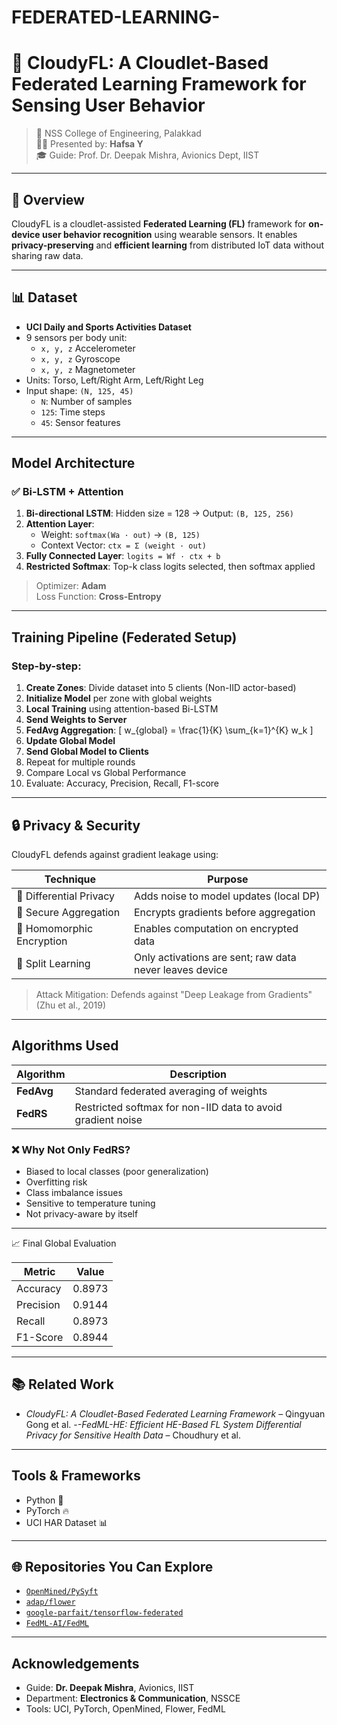 # FEDERATED-LEARNING-
# 🤖 CloudyFL: A Cloudlet-Based Federated Learning Framework for Sensing User Behavior

> 📍 NSS College of Engineering, Palakkad  
> 🧑‍💼 Presented by: **Hafsa Y**  
> 🎓 Guide: Prof. Dr. Deepak Mishra, Avionics Dept, IIST  

---

## 🚀 Overview

CloudyFL is a cloudlet-assisted **Federated Learning (FL)** framework for **on-device user behavior recognition** using wearable sensors. It enables **privacy-preserving** and **efficient learning** from distributed IoT data without sharing raw data.

---

## 📊 Dataset

- **UCI Daily and Sports Activities Dataset**
- 9 sensors per body unit:  
  - `x, y, z` Accelerometer  
  - `x, y, z` Gyroscope  
  - `x, y, z` Magnetometer
- Units: Torso, Left/Right Arm, Left/Right Leg
- Input shape: `(N, 125, 45)`  
  - `N`: Number of samples  
  - `125`: Time steps  
  - `45`: Sensor features

---

## Model Architecture

### ✅ Bi-LSTM + Attention

1. **Bi-directional LSTM**: Hidden size = 128 → Output: `(B, 125, 256)`
2. **Attention Layer**:
   - Weight: `softmax(Wa · out)` → `(B, 125)`
   - Context Vector: `ctx = Σ (weight · out)`
3. **Fully Connected Layer**: `logits = Wf · ctx + b`
4. **Restricted Softmax**: Top-k class logits selected, then softmax applied

> Optimizer: **Adam**  
> Loss Function: **Cross-Entropy**

---

## Training Pipeline (Federated Setup)

### Step-by-step:

1. **Create Zones**: Divide dataset into 5 clients (Non-IID actor-based)
2. **Initialize Model** per zone with global weights
3. **Local Training** using attention-based Bi-LSTM
4. **Send Weights to Server**
5. **FedAvg Aggregation**:
   \[
   w_{global} = \frac{1}{K} \sum_{k=1}^{K} w_k
   \]
6. **Update Global Model**
7. **Send Global Model to Clients**
8. Repeat for multiple rounds
9. Compare Local vs Global Performance
10. Evaluate: Accuracy, Precision, Recall, F1-score

---

## 🔒 Privacy & Security

CloudyFL defends against gradient leakage using:

| Technique              | Purpose                                             |
|------------------------|-----------------------------------------------------|
| 🔐 Differential Privacy | Adds noise to model updates (local DP)              |
| 🔐 Secure Aggregation  | Encrypts gradients before aggregation                |
| 🔐 Homomorphic Encryption | Enables computation on encrypted data              |
| 🔐 Split Learning      | Only activations are sent; raw data never leaves device |

> Attack Mitigation: Defends against "Deep Leakage from Gradients" (Zhu et al., 2019)

---

##  Algorithms Used

| Algorithm | Description |
|----------|-------------|
| **FedAvg** | Standard federated averaging of weights |
| **FedRS**  | Restricted softmax for non-IID data to avoid gradient noise |

### ❌ Why Not Only FedRS?

- Biased to local classes (poor generalization)
- Overfitting risk
- Class imbalance issues
- Sensitive to temperature tuning
- Not privacy-aware by itself

---

 📈 Final Global Evaluation

| Metric    | Value   |
|-----------|---------|
| Accuracy  | 0.8973  |
| Precision | 0.9144  |
| Recall    | 0.8973  |
| F1-Score  | 0.8944  |

---

## 📚 Related Work

- *CloudyFL: A Cloudlet-Based Federated Learning Framework* – Qingyuan Gong et al.
-*-FedML-HE: Efficient HE-Based FL System*
  *Differential Privacy for Sensitive Health Data* – Choudhury et al.

---

##  Tools & Frameworks

- Python 🐍
- PyTorch 🔥
- UCI HAR Dataset 📊

---

## 🌐 Repositories You Can Explore

- [`OpenMined/PySyft`](https://github.com/OpenMined/PySyft)
- [`adap/flower`](https://github.com/adap/flower)
- [`google-parfait/tensorflow-federated`](https://github.com/google-parfait/tensorflow-federated)
- [`FedML-AI/FedML`](https://github.com/FedML-AI/FedML)

---

## Acknowledgements

- Guide: **Dr. Deepak Mishra**, Avionics, IIST
- Department: **Electronics & Communication**, NSSCE
- Tools: UCI, PyTorch, OpenMined, Flower, FedML




